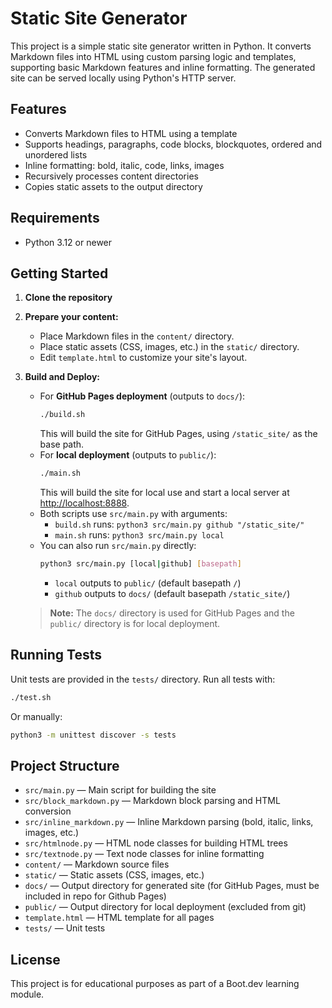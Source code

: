 # Static Site Generator

This project is a simple static site generator written in Python. It converts Markdown files into HTML using custom parsing logic and templates, supporting basic Markdown features and inline formatting. The generated site can be served locally using Python's HTTP server.

## Features

- Converts Markdown files to HTML using a template
- Supports headings, paragraphs, code blocks, blockquotes, ordered and unordered lists
- Inline formatting: bold, italic, code, links, images
- Recursively processes content directories
- Copies static assets to the output directory

## Requirements

- Python 3.12 or newer

## Getting Started

1. **Clone the repository**
2. **Prepare your content:**
   - Place Markdown files in the `content/` directory.
   - Place static assets (CSS, images, etc.) in the `static/` directory.
   - Edit `template.html` to customize your site's layout.
3. **Build and Deploy:**
   - For **GitHub Pages deployment** (outputs to `docs/`):
     ```sh
     ./build.sh
     ```
     This will build the site for GitHub Pages, using `/static_site/` as the base path.
   - For **local deployment** (outputs to `public/`):
     ```sh
     ./main.sh
     ```
     This will build the site for local use and start a local server at [http://localhost:8888](http://localhost:8888).
   - Both scripts use `src/main.py` with arguments:
     - `build.sh` runs: `python3 src/main.py github "/static_site/"`
     - `main.sh` runs: `python3 src/main.py local`
   - You can also run `src/main.py` directly:
     ```sh
     python3 src/main.py [local|github] [basepath]
     ```
     - `local` outputs to `public/` (default basepath `/`)
     - `github` outputs to `docs/` (default basepath `/static_site/`)

   > **Note:** The `docs/` directory is used for GitHub Pages and the `public/` directory is for local deployment.

## Running Tests

Unit tests are provided in the `tests/` directory. Run all tests with:
```sh
./test.sh
```
Or manually:
```sh
python3 -m unittest discover -s tests
```

## Project Structure

- `src/main.py` — Main script for building the site
- `src/block_markdown.py` — Markdown block parsing and HTML conversion
- `src/inline_markdown.py` — Inline Markdown parsing (bold, italic, links, images, etc.)
- `src/htmlnode.py` — HTML node classes for building HTML trees
- `src/textnode.py` — Text node classes for inline formatting
- `content/` — Markdown source files
- `static/` — Static assets (CSS, images, etc.)
- `docs/` — Output directory for generated site (for GitHub Pages, must be included in repo for Github Pages)
- `public/` — Output directory for local deployment (excluded from git)
- `template.html` — HTML template for all pages
- `tests/` — Unit tests

## License

This project is for educational purposes as part of a Boot.dev learning module.